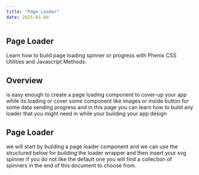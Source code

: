 ```yaml
---
title: "Page Loader"
date: 2025-01-04
---
```


## Page Loader

Learn how to build page loading spinner or progress with Phenix CSS Utilities and Javascript Methods.

## Overview

is easy enough to create a page loading component to cover-up your app while its loading or cover some component like images or inside button for some data sending progress and in this page you can learn how to build any loader that you might need in while your building your app design

## Page Loader

we will start by building a page loader component and we can use the structured below for building the loader wrapper and then insert your svg spinner if you do not like the default one you will find a collection of spinners in the end of this document to choose from.
